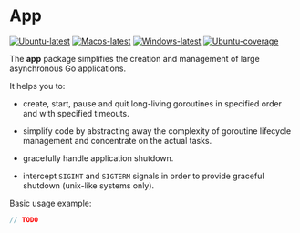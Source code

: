 # App

[![Ubuntu-latest](https://github.com/igulib/app/actions/workflows/ubuntu-latest.yml/badge.svg)](https://github.com/igulib/app/actions/workflows/ubuntu-latest.yml) [![Macos-latest](https://github.com/igulib/app/actions/workflows/macos-latest.yml/badge.svg)](https://github.com/igulib/app/actions/workflows/macos-latest.yml) [![Windows-latest](https://github.com/igulib/app/actions/workflows/windows-latest.yml/badge.svg)](https://github.com/igulib/app/actions/workflows/windows-latest.yml)
[![Ubuntu-coverage](https://img.shields.io/endpoint?url=https://gist.githubusercontent.com/igulib/327daff90ba9c66ebc33ce58f2f98821/raw/app-codecov-ubuntu.json)](https://img.shields.io/endpoint?url=https://gist.githubusercontent.com/igulib/327daff90ba9c66ebc33ce58f2f98821/raw/app-codecov-ubuntu.json)

The **app** package simplifies the creation and management of
large asynchronous Go applications.

It helps you to:
+ create, start, pause and quit long-living goroutines in
  specified order and with specified timeouts.

+ simplify code by abstracting away the complexity of
  goroutine lifecycle management and concentrate on
  the actual tasks.

+ gracefully handle application shutdown.

+ intercept `SIGINT` and `SIGTERM` signals
  in order to provide graceful shutdown (unix-like systems only).

Basic usage example:
```go
// TODO
```

